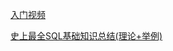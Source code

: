 


[入门视频](https://www.bilibili.com/video/BV1as411P7Bc/?p=1)

[史上最全SQL基础知识总结(理论+举例)](https://blog.csdn.net/PILIpilipala/article/details/113798383)